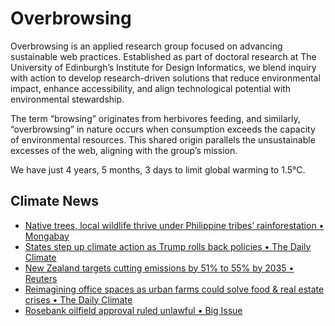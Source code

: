# Overbrowsing

Overbrowsing is an applied research group focused on advancing sustainable web practices. Established as part of doctoral research at The University of Edinburgh’s Institute for Design Informatics, we blend inquiry with action to develop research-driven solutions that reduce environmental impact, enhance accessibility, and align technological potential with environmental stewardship.

The term “browsing” originates from herbivores feeding, and similarly, “overbrowsing” in nature occurs when consumption exceeds the capacity of environmental resources. This shared origin parallels the unsustainable excesses of the web, aligning with the group’s mission.

<!-- clock-time -->
We have just 4 years, 5 months, 3 days to limit global warming to 1.5°C.
<!-- /clock-time -->

## Climate News
<!-- clock-news -->
- [Native trees, local wildlife thrive under Philippine tribes’ rainforestation • Mongabay](https://news.mongabay.com/short-article/2025/01/native-trees-local-wildlife-thrive-under-philippine-tribes-rainforestation/ )
- [States step up climate action as Trump rolls back policies • The Daily Climate](https://www.dailyclimate.org/states-step-up-climate-action-as-trump-rolls-back-policies-2671041164.html )
- [New Zealand targets cutting emissions by 51% to 55% by 2035 • Reuters](https://www.reuters.com/world/asia-pacific/new-zealand-targets-cutting-emissions-by-51-55-by-2035-2025-01-30/ )
- [Reimagining office spaces as urban farms could solve food & real estate crises • The Daily Climate](https://www.dailyclimate.org/reimagining-office-spaces-as-urban-farms-could-solve-food-and-real-estate-crises-2671039823.html )
- [Rosebank oilfield approval ruled unlawful • Big Issue](https://www.bigissue.com/news/environment/rosebank-oilfield-drilling-legal-challenge-climate/ )
<!-- /clock-news -->
